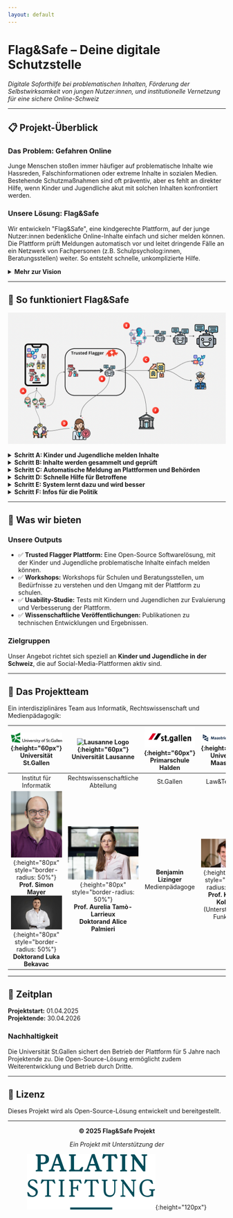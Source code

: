 ```yaml
---
layout: default
---
```


# Flag&Safe – Deine digitale Schutzstelle

*Digitale Soforthilfe bei problematischen Inhalten, Förderung der Selbstwirksamkeit von jungen Nutzer:innen, und institutionelle Vernetzung für eine sichere Online-Schweiz*

---

## 📋 Projekt-Überblick

### Das Problem: Gefahren Online
Junge Menschen stoßen immer häufiger auf problematische Inhalte wie Hassreden, Falschinformationen oder extreme Inhalte in sozialen Medien. Bestehende Schutzmaßnahmen sind oft präventiv, aber es fehlt an direkter Hilfe, wenn Kinder und Jugendliche akut mit solchen Inhalten konfrontiert werden.

### Unsere Lösung: Flag&Safe
Wir entwickeln "Flag&Safe", eine kindgerechte Plattform, auf der junge Nutzer:innen bedenkliche Online-Inhalte einfach und sicher melden können. Die Plattform prüft Meldungen automatisch vor und leitet dringende Fälle an ein Netzwerk von Fachpersonen (z.B. Schulpsycholog:innen, Beratungsstellen) weiter. So entsteht schnelle, unkomplizierte Hilfe.

<details>
<summary><strong>Mehr zur Vision</strong></summary>

In jüngster Zeit häufen sich Berichte über radikalisierende Inhalte in sozialen Medien – auch in der Schweiz sorgen Schlagzeilen wie „Radikalisierung im Internet: Mit TikTok zum IS-Fanatiker" für Aufmerksamkeit. Gleichzeitig berichten immer mehr junge Nutzerinnen und Nutzer, dass sie in ihren Social-Media-Feeds auf unerwünschte sexuelle, irreführende und hasserfüllte Inhalte stossen.

Mit dem Inkrafttreten des Digital Services Act in der Europäischen Union werden nun strengere Regeln für soziale Medien eingeführt, insbesondere um Kinder besser zu schützen. Ein zentraler Aspekt solcher Massnahmen sind sogenannte "Trusted Flagger". Diese Akteure identifizieren problematische Inhalte, melden sie und entfernen sie von Social-Media Plattformen.

</details>

---

## 🔄 So funktioniert Flag&Safe

![Systemdiagramm der Flag&Safe Plattform](data/TrustedFlagger.png)

<details>
<summary><strong>Schritt A: Kinder und Jugendliche melden Inhalte</strong></summary>

Wenn Kinder oder Jugendliche in sozialen Medien auf problematische Inhalte stoßen (z.B. extreme, radikale, hasserfüllte oder sexuelle Inhalte), können sie diese ganz einfach über unsere Plattform melden. Das geht zum Beispiel, indem sie einen Link zum Inhalt schicken oder einen Chatbot direkt in der App nutzen.

</details>

<details>
<summary><strong>Schritt B: Inhalte werden gesammelt und geprüft</strong></summary>

Sobald ein Inhalt gemeldet wird, sammelt unser System diesen automatisch und speichert ihn sicher ab. Spezielle Computerprogramme (künstliche Intelligenz) schauen sich den Inhalt dann genau an und prüfen, ob er gegen Regeln verstößt oder sogar illegal ist. Dabei werden auch bekannte Listen mit verbotenen Inhalten abgeglichen.

</details>

<details>
<summary><strong>Schritt C: Automatische Meldung an Plattformen und Behörden</strong></summary>

Wenn ein Inhalt gegen die Regeln der sozialen Medien oder gegen Gesetze verstößt, meldet unser System ihn automatisch direkt an die Betreiber der Social-Media-Plattform (z.B. TikTok, Instagram). Wenn der Inhalt ganz klar illegal ist, werden auch die zuständigen Polizeibehörden informiert.

</details>

<details>
<summary><strong>Schritt D: Schnelle Hilfe für Betroffene</strong></summary>

Gleichzeitig informiert das System auch lokale Hilfsstellen, wie Schulpsychologen oder Medienpädagogen. Diese Fachleute bekommen dann die wichtigsten Informationen über den gemeldeten Inhalt und können dem betroffenen Kind schnell helfen, zum Beispiel durch ein Beratungsgespräch.

</details>

<details>
<summary><strong>Schritt E: System lernt dazu und wird besser</strong></summary>

Alle gemeldeten Inhalte werden gesammelt und helfen dabei, unser System immer besser zu machen. Die künstliche Intelligenz lernt mit jedem neuen Fall dazu und kann so problematische Inhalte in Zukunft noch schneller und genauer erkennen. Wir können so auch besser verstehen, welche gefährlichen Trends es online gibt.

</details>

<details>
<summary><strong>Schritt F: Infos für die Politik</strong></summary>

Die gesammelten Informationen und Erkenntnisse geben wir auch an die Politik weiter. So können Politikerinnen und Politiker besser verstehen, welchen Gefahren Kinder und Jugendliche online ausgesetzt sind und neue Gesetze oder Regeln entwickeln, um sie besser zu schützen.

</details>

---

## 🎯 Was wir bieten

### Unsere Outputs
- ✅ **Trusted Flagger Plattform:** Eine Open-Source Softwarelösung, mit der Kinder und Jugendliche problematische Inhalte einfach melden können.
- ✅ **Workshops:** Workshops für Schulen und Beratungsstellen, um Bedürfnisse zu verstehen und den Umgang mit der Plattform zu schulen.
- ✅ **Usability-Studie:** Tests mit Kindern und Jugendlichen zur Evaluierung und Verbesserung der Plattform.
- ✅ **Wissenschaftliche Veröffentlichungen:** Publikationen zu technischen Entwicklungen und Ergebnissen.

### Zielgruppen
Unser Angebot richtet sich speziell an **Kinder und Jugendliche in der Schweiz**, die auf Social-Media-Plattformen aktiv sind.

---

## 👥 Das Projektteam

Ein interdisziplinäres Team aus Informatik, Rechtswissenschaft und Medienpädagogik:

<div align="center">

| ![HSG Logo](data/HSG_Logo_EN_RGB.svg.png){:height="60px"}<br>**Universität St.Gallen** | ![Lausanne Logo](data/Logo_Université_de_Lausanne.png){:height="60px"}<br>**Universität Lausanne** | ![St.Gallen Logo](data/logo_stadt_st.gallen.jpg){:height="60px"}<br>**Primarschule Halden** | ![Maastricht Logo](data/Maastricht_University_logo.svg.png){:height="60px"}<br>**Universität Maastricht** |
|:---:|:---:|:---:|:---:|
| Institut für Informatik | Rechtswissenschaftliche Abteilung | St.Gallen | Law&Tech Lab |
| ![Simon Mayer](data/Simon.png){:height="80px" style="border-radius: 50%"}<br>**Prof. Simon Mayer**<br>![Luka Bekavac](data/Luka.jpg){:height="80px" style="border-radius: 50%"}<br>**Doktorand Luka Bekavac** | ![Aurelia Tamò-Larrieux](data/aurelia.jpg){:height="80px" style="border-radius: 50%"}<br>**Prof. Aurelia Tamò-Larrieux**<br>**Doktorand Alice Palmieri** | **Benjamin Lizinger**<br>Medienpädagoge | ![Konrad Kollnig](data/Konrad.jpeg){:height="80px" style="border-radius: 50%"}<br>**Prof. Konrad Kollnig**<br>(Unterstützende Funktion) |

</div>

---

## 📅 Zeitplan

**Projektstart:** 01.04.2025  
**Projektende:** 30.04.2026

### Nachhaltigkeit
Die Universität St.Gallen sichert den Betrieb der Plattform für 5 Jahre nach Projektende zu. Die Open-Source-Lösung ermöglicht zudem Weiterentwicklung und Betrieb durch Dritte.

---

## 📄 Lizenz

Dieses Projekt wird als Open-Source-Lösung entwickelt und bereitgestellt.

---

<div align="center">

**© 2025 Flag&Safe Projekt**  

*Ein Projekt mit Unterstützung der*

![Palatin Stiftung](data/Palatin.png){:height="120px"}

</div>
